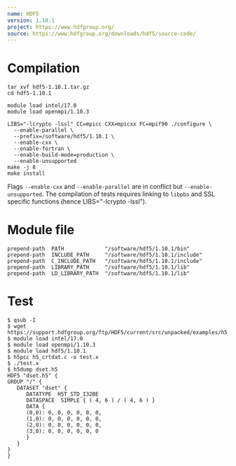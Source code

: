 ```yaml
---
name: HDF5
version: 1.10.1
project: https://www.hdfgroup.org/
source: https://www.hdfgroup.org/downloads/hdf5/source-code/
---
```


# Compilation 

```
tar xvf hdf5-1.10.1.tar.gz
cd hdf5-1.10.1

module load intel/17.0
module load openmpi/1.10.3

LIBS="-lcrypto -lssl" CC=mpicc CXX=mpicxx FC=mpif90 ./configure \
  --enable-parallel \
  --prefix=/software/hdf5/1.10.1 \
  --enable-cxx \
  --enable-fortran \
  --enable-build-mode=production \
  --enable-unsupported 
make -j 8
make install
```

Flags `--enable-cxx` and `--enable-parallel` are in conflict but 
`--enable-unsupported`. The compilation of tests requires linking to
`libpbs` and SSL specific functions (hence LIBS="-lcrypto -lssl").  

# Module file 

```
prepend-path  PATH             "/software/hdf5/1.10.1/bin"
prepend-path  INCLUDE_PATH     "/software/hdf5/1.10.1/include"
prepend-path  C_INCLUDE_PATH   "/software/hdf5/1.10.1/include"
prepend-path  LIBRARY_PATH     "/software/hdf5/1.10.1/lib"
prepend-path  LD_LIBRARY_PATH  "/software/hdf5/1.10.1/lib"
```

# Test  

```
$ qsub -I
$ wget https://support.hdfgroup.org/ftp/HDF5/current/src/unpacked/examples/h5_crtdat.c
$ module load intel/17.0
$ module load openmpi/1.10.3
$ module load hdf5/1.10.1
$ h5pcc h5_crtdat.c -o test.x
$ ./test.x 
$ h5dump dset.h5 
HDF5 "dset.h5" {
GROUP "/" {
   DATASET "dset" {
      DATATYPE  H5T_STD_I32BE
      DATASPACE  SIMPLE { ( 4, 6 ) / ( 4, 6 ) }
      DATA {
      (0,0): 0, 0, 0, 0, 0, 0,
      (1,0): 0, 0, 0, 0, 0, 0,
      (2,0): 0, 0, 0, 0, 0, 0,
      (3,0): 0, 0, 0, 0, 0, 0
      }
   }
}
}
```
